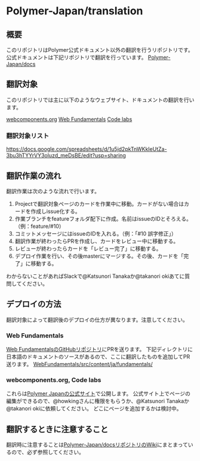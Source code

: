 # Polymer-Japan/translation

## 概要
このリポジトリはPolymer公式ドキュメント以外の翻訳を行うリポジトリです。
公式ドキュメントは下記リポジトリで翻訳を行っています。
[Polymer-Japan/docs](https://github.com/Polymer-Japan/docs)

## 翻訳対象
このリポジトリでは主に以下のようなウェブサイト、ドキュメントの翻訳を行います。

[webcomponents.org](https://www.webcomponents.org/)
[Web Fundamentals](https://developers.google.com/web/fundamentals/)
[Code labs](https://codelabs.developers.google.com/)

### 翻訳対象リスト
https://docs.google.com/spreadsheets/d/1u5jd2pkTnWKkIeUtZa-3bu3hTYYrVY3oluzd_meDsBE/edit?usp=sharing

## 翻訳作業の流れ
翻訳作業は次のような流れで行います。

1. Projectで翻訳対象ページのカードを作業中に移動。カードがない場合はカードを作成しissue化する。
2. 作業ブランチをfeatureフォルダ配下に作成。名前はissueのIDとそろえる。（例：feature/#10）
3. コミットメッセージにはissueのIDを入れる。（例：「#10 誤字修正」）
4. 翻訳作業が終わったらPRを作成し、カードをレビュー中に移動する。
5. レビューが終わったらカードを「レビュー完了」に移動する。
6. デプロイ作業を行い、その後masterにマージする。その後、カードを「完了」に移動する。

わからないことがあればSlackで@Katsunori Tanakaか@takanori okiあてに質問してください。

## デプロイの方法
翻訳対象によって翻訳後のデプロイの仕方が異なります。注意してください。

### Web Fundamentals
[Web FundamentalsのGitHubリポジトリ](https://github.com/google/WebFundamentals)にPRを送ります。
下記ディレクトリに日本語のドキュメントのソースがあるので、ここに翻訳したものを追加してPR送ります。
[WebFundamentals/src/content/ja/fundamentals/](https://github.com/google/WebFundamentals/tree/master/src/content/ja/fundamentals)

### webcomponents.org, Code labs
これらは[Polymer Japanの公式サイト](https://polymer-jp.org/)で公開します。
公式サイト上でページの編集ができるので、@howkingさんに権限をもらうか、@Katsunori Tanakaか@takanori okiに依頼してください。
どこにページを追加するかは検討中。

## 翻訳するときに注意すること
翻訳時に注意することは[Polymer-Japan/docsリポジトリのWiki](https://github.com/Polymer-Japan/docs.wiki.git)にまとまっているので、必ず参照してください。
